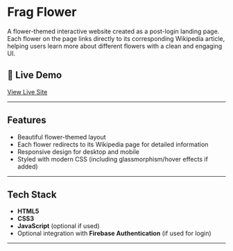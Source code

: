 #  Frag Flower

A flower-themed interactive website created as a post-login landing page. Each flower on the page links directly to its corresponding Wikipedia article, helping users learn more about different flowers with a clean and engaging UI.

## 🔗 Live Demo

[View Live Site](https://Frag-Flower.web.app)

---

##  Features

-  Beautiful flower-themed layout
-  Each flower redirects to its Wikipedia page for detailed information
-  Responsive design for desktop and mobile
-  Styled with modern CSS (including glassmorphism/hover effects if added)

---

##  Tech Stack

- **HTML5**
- **CSS3**
- **JavaScript** (optional if used)
- Optional integration with **Firebase Authentication** (if used for login)

---



